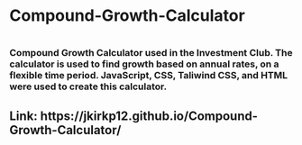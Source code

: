 <h1>Compound-Growth-Calculator<h1> <h3>Compound Growth Calculator used in the Investment Club. The calculator is used to find growth based on annual rates, on a flexible time period. JavaScript, CSS, Taliwind CSS, and HTML were used to create this calculator.</h3>
<h2>Link: https://jkirkp12.github.io/Compound-Growth-Calculator/</h2>
